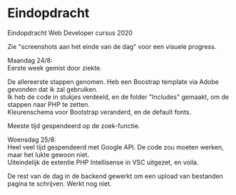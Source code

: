 # Eindopdracht
Eindopdracht Web Developer cursus 2020

<p> Zie "screenshots aan het einde van de dag" voor een visuele progress.

Maandag 24/8: <br>
Eerste week gemist door ziekte.
<p>De allereerste stappen genomen. Heb een Boostrap template via Adobe gevonden dat ik zal gebruiken.
<br>Ik heb de code in stukjes verdeeld, en de folder "Includes" gemaakt, om de stappen naar PHP te zetten.
<br>Kleurenschema voor Bootstrap veranderd, en de default fonts.
<p>Meeste tijd gespendeerd op de zoek-functie.
  
<p>Woensdag 25/8:
 <br>Heel veel tijd gespendeerd met Google API. De code zou moeten werken, maar het lukte gewoon niet. 
  <br>Uiteindelijk de extentie PHP Intellisense in VSC uitgezet, en voila.
  <p>De rest van de dag in de backend gewerkt om een upload van bestanden pagina te schrijven. Werkt nog niet.
